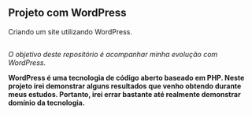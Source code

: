 ## Projeto com WordPress

Criando um site utilizando WordPress.

## 

_O objetivo deste repositório é acompanhar minha evolução com WordPress._

**WordPress é uma tecnologia de código aberto baseado em PHP. Neste projeto
irei demonstrar alguns resultados que venho obtendo durante meus estudos.
Portanto, irei errar bastante até realmente demonstrar domínio da tecnologia.** 
